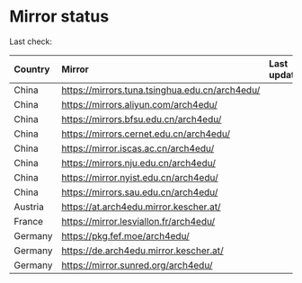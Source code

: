 <script src="./time.js"></script>
# Mirror status
Last check: <script type="text/javascript">localize(1737832546.9961162);</script>

|Country|Mirror|Last update|
|:------|:-----|:----------|
|China|https://mirrors.tuna.tsinghua.edu.cn/arch4edu/|<script type="text/javascript">localize(1737830059);</script>|
|China|https://mirrors.aliyun.com/arch4edu/|<script type="text/javascript">localize(1737787106);</script>|
|China|https://mirrors.bfsu.edu.cn/arch4edu/|<script type="text/javascript">localize(1737787106);</script>|
|China|https://mirrors.cernet.edu.cn/arch4edu/|<script type="text/javascript">localize(1737830059);</script>|
|China|https://mirror.iscas.ac.cn/arch4edu/|<script type="text/javascript">localize(1737787106);</script>|
|China|https://mirrors.nju.edu.cn/arch4edu/|<script type="text/javascript">localize(1737700797);</script>|
|China|https://mirror.nyist.edu.cn/arch4edu/|<script type="text/javascript">localize(1737787106);</script>|
|China|https://mirrors.sau.edu.cn/arch4edu/|<script type="text/javascript">localize(1731653531);</script>|
|Austria|https://at.arch4edu.mirror.kescher.at/|<script type="text/javascript">localize(1737787106);</script>|
|France|https://mirror.lesviallon.fr/arch4edu/|<script type="text/javascript">localize(1737744074);</script>|
|Germany|https://pkg.fef.moe/arch4edu/|<script type="text/javascript">localize(1737787106);</script>|
|Germany|https://de.arch4edu.mirror.kescher.at/|<script type="text/javascript">localize(1737787106);</script>|
|Germany|https://mirror.sunred.org/arch4edu/|<script type="text/javascript">localize(1737787106);</script>|

<script src="./tablefilter/tablefilter.js"></script>
<script src="./table.js"></script>
